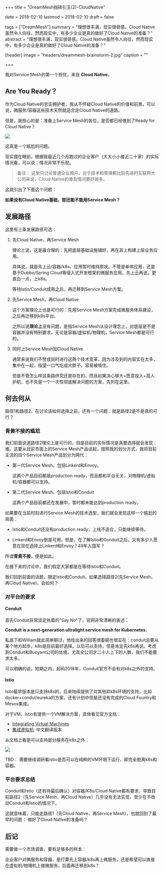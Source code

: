+++
title = "DreamMesh抛砖引玉(2)-CloudNative"

date = 2018-02-10
lastmod = 2018-02-10
draft = false

tags = ["DreamMesh"]
summary = "理想很丰满，现实很骨感。Cloud Native虽然令人向往，然而现实中，有多少企业是真的做好了Cloud Native的准备？"
abstract = "理想很丰满，现实很骨感。Cloud Native虽然令人向往，然而现实中，有多少企业是真的做好了Cloud Native的准备？"

[header]
image = "headers/dreammesh-brainstorm-2.jpg"
caption = ""

+++

我对Service Mesh的第一个担忧，来自 **Cloud Native**。

## Are You Ready？

作为Cloud Native的忠实拥护者，我从不怀疑Cloud Native的价值和前景。可以说，微服务/容器这些技术天然就适合走Cloud Native的道路。

但是，我担心的是：准备上Service Mesh的各位，是否都已经做到了Ready for Cloud Native？

![](images/are-you-ready.jpg)

这真是一个尴尬的问题。

现实摆在眼前，根据我最近几个月跑过的企业客户（大大小小接近二十家）的实际情况看，可以说：情况非常不乐观。

> 备注： 这里只讨论普通企业用户，对于技术和管理都比较先进的互联网大公司来说，Cloud Native的普及情况要好很多。

这就引出了下面这个问题：

**如果没有Cloud Native基础，那还能不能用Service Mesh？**

## 发展路径

这里有三条发展路径可选：

1. 先Cloud Native，再Service Mesh

	理论上说，这是最合理的：先把底层基础设施铺好，再在其上构建上层业务应用。

	具体说，就是先上云/容器/k8s，应用暂时维持原状。不管是单体应用，还是基于Dubbo/Spring Cloud等侵入式开发框架的微服务应用，先上云再说。更直白一点，上k8s。

	等待Istio/Conduit成熟之后，再迁移到Service Mesh方案。

2. 先Service Mesh，再Cloud Native

	这个方案理论上也是可行的：先用Service Mesh方案完成微服务体系建设，之后再迁移到k8s平台。

	之所以说**理论上**没有问题，是指Service Mesh从设计理念上，对底层是不是容器并没有特别要求。无论是容器/虚拟机/物理机，Service Mesh都是可行的。

3. 同时上Service Mesh加Cloud Native

	通常来说我们不赞成同时进行这两个技术变革，因为涉及到的内容实在太多，集中在一起，指望一口气吃成大胖子，容易被噎住。

	但是不管怎么样这条路终究还是存在的，而且如果决心够大+愿意投入+高人护航，也不失是一个一次性彻底解决问题的方案，先列在这里。

## 何去何从

路径1和路径2，在讨论该如何选择之前，还有一个问题：就是路径2是不是真的可行？

### 青黄不接的尴尬

我们前面说道路径2理论上是可行的，但是目前的实际情况是真要选择就会发现：难。这要从目前市面上的Service Mesh产品谈起，按照我的划分方式，我将目前主流的四个Service Mesh产品划分为两代：

* 第一代Service Mesh，包括Linkerd和Envoy。

	这两个产品目前都是production ready，而且都和平台无关，对物理机/虚拟机/容器都可以支持。

* 第二代Service Mesh，包括Istio和Conduit

	这两个产品目前都还在发展中，暂时都未能达到production ready。

如果要在当前时刻进行Service Mesh的技术选型，我们就会发现这样一个尴尬的局面：

* Istio和Conduit还没有production ready，上线不适合，只能继续等待。

* Linkerd和Envoy倒是可用，但是，在了解Istio和Conduit之后，又有多少人愿意在现在选择上Linkerd和Envoy？49年入国军？

所谓**青黄不接**，便是如此。

在接下来的讨论中，我们假定大家都是在等待Istio和Conduit。

我们回到前面的话题，限定Istio和Conduit，如果选择路径2(先Service Mesh，再Cloud Native)，会如何？

### 对平台的要求

#### Conduit

首先Conduit非常坚定执着的"Say No"了，官网非常清晰的表述：

**Conduit is a next-generation ultralight service mesh for Kubernetes.**

私底下和William就此简单聊过，他给出来的回答很委婉也很实在：conduit总要从某个地方起步，k8s是目前最好选择。以后可以支持，但是肯定先k8s再说。考虑到Conduit和Buoyant公司的处境，尤其全公司才二十人上下的人数，我们不能要求太多。

可以明确的说，短期之内，起码2018年，Conduit官方不会有对k8s之外的支持。

#### Istio

Isito最早版本是只支持k8s的，后来陆续提供了对其他非k8s环境的支持，比如docker+condul/eureka的方案，还有计划中但是还没有完成的Cloud Fountry和Mesos集成。

对于VM，istio有提供一个VM解决方案，具体看见官方文档：

- [Integrating Virtual Machines](https://istio.io/docs/guides/integrating-vms.html)
- [集成虚拟机](http://istio.doczh.cn/docs/guides/integrating-vms.html): 中文翻译版本

从文档上看是可以支持部分服务在k8s之外：

![](http://istio.doczh.cn/docs/img/mesh-expansion.svg)

TBD： 需要继续调研看istio是否可以在纯粹的VM环境下运行，即完全脱离k8s和容器。

### 平台要求总结

Conduit和Istio（还有待最后确认）对容器/K8s/Cloud Native都有要求，导致目前路径2（先Service Mesh，再Cloud Native）几乎没有无法实现，至少在不改动Conduit和Istio的情况下。

这就意味着，只能走路径1（先Cloud Native，再Service Mesh），也就回到了最早的问题： 做好了Cloud Native的准备吗？

## 后记

需要做一个市场调查，要有足够多的样本：

企业客户对微服务和容器，是打算先上容器/k8s再上微服务，还是希望可以直接在虚拟机/物理机上做微服务，后面再迁移到k8s？


